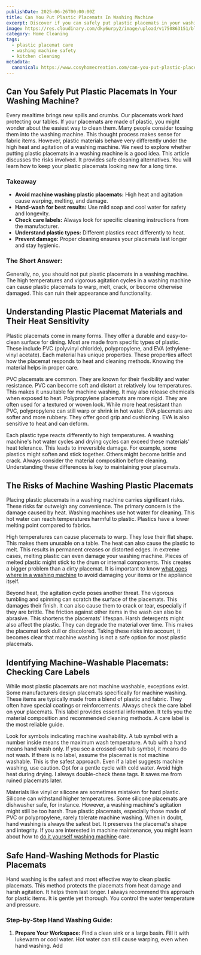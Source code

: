```yaml
---
publishDate: 2025-06-26T00:00:00Z
title: Can You Put Plastic Placemats In Washing Machine
excerpt: Discover if you can safely put plastic placemats in your washing machine and learn the best cleaning methods for their longevity.
image: https://res.cloudinary.com/dky6urpy2/image/upload/v1750863151/blog_image_1750863150_bxxxdh.webp
category: Home Cleaning
tags:
  - plastic placemat care
  - washing machine safety
  - kitchen cleaning
metadata:
  canonical: https://www.cosyhomecreation.com/can-you-put-plastic-placemats-in-washing-machine
---
```


## Can You Safely Put Plastic Placemats In Your Washing Machine?

Every mealtime brings new spills and crumbs. Our placemats work hard protecting our tables. If your placemats are made of plastic, you might wonder about the easiest way to clean them. Many people consider tossing them into the washing machine. This thought process makes sense for fabric items. However, plastic materials behave very differently under the high heat and agitation of a washing machine. We need to explore whether putting plastic placemats in a washing machine is a good idea. This article discusses the risks involved. It provides safe cleaning alternatives. You will learn how to keep your plastic placemats looking new for a long time.

### Takeaway

*   **Avoid machine washing plastic placemats:** High heat and agitation cause warping, melting, and damage.
*   **Hand-wash for best results:** Use mild soap and cool water for safety and longevity.
*   **Check care labels:** Always look for specific cleaning instructions from the manufacturer.
*   **Understand plastic types:** Different plastics react differently to heat.
*   **Prevent damage:** Proper cleaning ensures your placemats last longer and stay hygienic.

### The Short Answer:

Generally, no, you should not put plastic placemats in a washing machine. The high temperatures and vigorous agitation cycles in a washing machine can cause plastic placemats to warp, melt, crack, or become otherwise damaged. This can ruin their appearance and functionality.

## Understanding Plastic Placemat Materials and Their Heat Sensitivity

Plastic placemats come in many forms. They offer a durable and easy-to-clean surface for dining. Most are made from specific types of plastic. These include PVC (polyvinyl chloride), polypropylene, and EVA (ethylene-vinyl acetate). Each material has unique properties. These properties affect how the placemat responds to heat and cleaning methods. Knowing the material helps in proper care.

PVC placemats are common. They are known for their flexibility and water resistance. PVC can become soft and distort at relatively low temperatures. This makes it unsuitable for machine washing. It may also release chemicals when exposed to heat. Polypropylene placemats are more rigid. They are often used for a textured or woven look. While more heat resistant than PVC, polypropylene can still warp or shrink in hot water. EVA placemats are softer and more rubbery. They offer good grip and cushioning. EVA is also sensitive to heat and can deform.

Each plastic type reacts differently to high temperatures. A washing machine's hot water cycles and drying cycles can exceed these materials' heat tolerance. This leads to irreversible damage. For example, some plastics might soften and stick together. Others might become brittle and crack. Always consider the material composition before cleaning. Understanding these differences is key to maintaining your placemats.

## The Risks of Machine Washing Plastic Placemats

Placing plastic placemats in a washing machine carries significant risks. These risks far outweigh any convenience. The primary concern is the damage caused by heat. Washing machines use hot water for cleaning. This hot water can reach temperatures harmful to plastic. Plastics have a lower melting point compared to fabrics.

High temperatures can cause placemats to warp. They lose their flat shape. This makes them unusable on a table. The heat can also cause the plastic to melt. This results in permanent creases or distorted edges. In extreme cases, melting plastic can even damage your washing machine. Pieces of melted plastic might stick to the drum or internal components. This creates a bigger problem than a dirty placemat. It is important to know [what goes where in a washing machine](https://cosyhomecreation.com/what-goes-where-in-a-washing-machine) to avoid damaging your items or the appliance itself.

Beyond heat, the agitation cycle poses another threat. The vigorous tumbling and spinning can scratch the surface of the placemats. This damages their finish. It can also cause them to crack or tear, especially if they are brittle. The friction against other items in the wash can also be abrasive. This shortens the placemats' lifespan. Harsh detergents might also affect the plastic. They can degrade the material over time. This makes the placemat look dull or discolored. Taking these risks into account, it becomes clear that machine washing is not a safe option for most plastic placemats.

## Identifying Machine-Washable Placemats: Checking Care Labels

While most plastic placemats are not machine washable, exceptions exist. Some manufacturers design placemats specifically for machine washing. These items are typically made from a blend of plastic and fabric. They often have special coatings or reinforcements. Always check the care label on your placemats. This label provides essential information. It tells you the material composition and recommended cleaning methods. A care label is the most reliable guide.

Look for symbols indicating machine washability. A tub symbol with a number inside means the maximum wash temperature. A tub with a hand means hand wash only. If you see a crossed-out tub symbol, it means do not wash. If there is no label, assume the placemat is not machine washable. This is the safest approach. Even if a label suggests machine washing, use caution. Opt for a gentle cycle with cold water. Avoid high heat during drying. I always double-check these tags. It saves me from ruined placemats later.

Materials like vinyl or silicone are sometimes mistaken for hard plastic. Silicone can withstand higher temperatures. Some silicone placemats are dishwasher safe, for instance. However, a washing machine's agitation might still be too harsh. True plastic placemats, especially those made of PVC or polypropylene, rarely tolerate machine washing. When in doubt, hand washing is always the safest bet. It preserves the placemat's shape and integrity. If you are interested in machine maintenance, you might learn about how to [do it yourself washing machine](https://cosyhomecreation.com/do-it-yourself-washing-machine) care.

## Safe Hand-Washing Methods for Plastic Placemats

Hand washing is the safest and most effective way to clean plastic placemats. This method protects the placemats from heat damage and harsh agitation. It helps them last longer. I always recommend this approach for plastic items. It is gentle yet thorough. You control the water temperature and pressure.

### Step-by-Step Hand Washing Guide:

1.  **Prepare Your Workspace:** Find a clean sink or a large basin. Fill it with lukewarm or cool water. Hot water can still cause warping, even when hand washing. Add